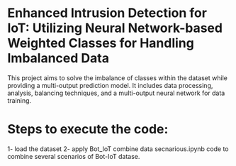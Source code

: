 # Enhanced Intrusion Detection for IoT: Utilizing Neural Network-based Weighted Classes for Handling Imbalanced Data

This project aims to solve the imbalance of classes within the dataset while providing a multi-output prediction model. It includes data processing, analysis, balancing techniques, and a multi-output neural network for data training. 


# Steps to execute the code: 
1- load the dataset
2- apply Bot_IoT combine data secnarious.ipynb code to combine several scenarios of Bot-IoT datase.
